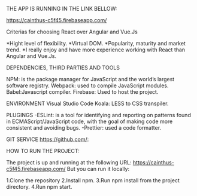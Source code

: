 THE APP IS RUNNING IN THE LINK BELLOW:

https://cainthus-c5f45.firebaseapp.com/

Criterias for choosing React over Angular and Vue.Js

*Hight level of flexibility.
*Virtual DOM.
*Popularity, maturity and market trend. 
*I really enjoy and have more experience working with React than Angular and Vue.Js.

DEPENDENCIES, THIRD PARTIES AND TOOLS

NPM: is the package manager for JavaScript and the world’s largest software registry.
Webpack: used to compile JavaScript modules.
Babel:Javascript compiler.
Firebase: Used to host the project.

ENVIRONMENT
Visual Studio Code
Koala: LESS to CSS transpiler.

PLUGINGS 
-ESLint: is a tool for identifying and reporting on patterns found in ECMAScript/JavaScript code, with the goal of making code more consistent and avoiding bugs. 
-Prettier: used a code formatter.

GIT SERVICE
https://github.com/: 

HOW TO RUN THE PROJECT:

The project is up and running at the following URL: https://cainthus-c5f45.firebaseapp.com/
But you can run it locally:

1.Clone the repository
2.Install npm. 
3.Run npm install from the project directory.
4.Run npm start.  
